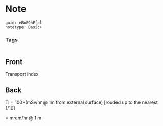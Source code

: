 # Note
```
guid: eBoE9hE[cl
notetype: Basic+
```

### Tags
```
```

## Front
Transport index

## Back
TI = 100*(mSv/hr @ 1m from external surface) [rouded up to the nearest 1/10]<div>= mrem/hr @ 1 m</div>

